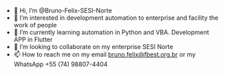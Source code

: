 - 👋 Hi, I’m @Bruno-Felix-SESI-Norte
- 👀 I’m interested in development automation to enterprise and facility the work of people
- 🌱 I’m currently learning automation in Python and VBA. Development APP in Flutter
- 💞️ I’m looking to collaborate on my enterprise SESI Norte
- 📫 How to reach me on my email bruno.felix@fbest.org.br or my WhatsApp +55 (74) 98807-4404

<!---
Bruno-Felix-SESI-Norte/Bruno-Felix-SESI-Norte is a ✨ special ✨ repository because its `README.md` (this file) appears on your GitHub profile.
You can click the Preview link to take a look at your changes.
--->
